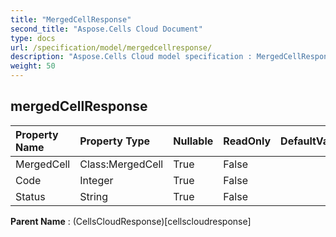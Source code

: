 ```yaml
---
title: "MergedCellResponse"
second_title: "Aspose.Cells Cloud Document"
type: docs
url: /specification/model/mergedcellresponse/
description: "Aspose.Cells Cloud model specification : MergedCellResponse. Effortlessly handle Excel and other spreadsheet documents with features like opening, generating, editing, splitting, merging, comparing, and converting."
weight: 50
---
```


## **mergedCellResponse**

 

| Property Name | Property Type | Nullable |  ReadOnly | DefaultValue | Description | 
| :- | :- | :- |:- |  :- | :- |
| MergedCell | Class:MergedCell | True |  False |  |  |  
| Code | Integer | True |  False |  |  |  
| Status | String | True |  False |  |  |  

**Parent Name** : (CellsCloudResponse)[cellscloudresponse]

